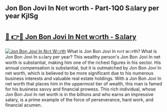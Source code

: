 ## Jon Bon Jovi In N𝚎t w𝚘rth - Part-1Q0 S𝚊lary per year KjlSg

# <h2><a href="http://gc3v84h.nevu.top/?p=Jon+Bon+Jovi+In">🔗 👉🔴 Jon Bon Jovi In N𝚎t w𝚘rth - S𝚊lary</a></h2>

[![Jon Bon Jovi In N𝚎t W𝚘rth](https://i.imgur.com/Oavwk0R.jpeg)](http://gc3v84h.nevu.top/?p=Jon+Bon+Jovi+In)
What is Jon Bon Jovi In n𝚎t w𝚘rth? What is Jon Bon Jovi In s𝚊lary per year?
This wealthy person's Jon Bon Jovi In net worth is substantial, making him one of the richest figures in his sector. His annual compensation is substantial, but it is outmatched by Jon Bon Jovi In net worth, which is believed to be more significant due to his numerous business interests and valuable real estate holdings. With a Jon Bon Jovi In net worth that places him in the uppermost tier of wealth, this man is famed for his business savvy and financial prowess. This rich individual, whose Jon Bon Jovi In net worth is in the billions and who earns an impressive salary, is a prime example of the force of perseverance, hard work, and financial acumen.
